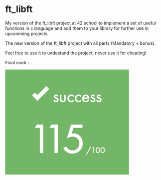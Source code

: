 # ft_libft

My version of the ft_libft project at 42 school to implement a set of useful functions in c language and add them to your library for further use in upcomming projects.

The new version of the ft_libft project with all parts (Mandatory + bonus).

Feel free to use it to undestand the project, never use it for cheating!

Final mark :

![alt text](https://github.com/EniddeallA/ft_libft/blob/master/success115.jpeg)

